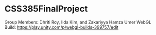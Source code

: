 # CSS385FinalProject
Group Members: Dhriti Roy, Ilda Kim, and Zakariyya Hamza Umer
WebGL Build: https://play.unity.com/p/webgl-builds-399757/edit
